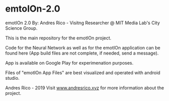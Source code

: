 # emtoIOn-2.0

emotIOn 2.0
By: Andres Rico - Visitng Researcher @ MIT Media Lab's City Science Group.

This is the main repository for the emotIOn project. 

Code for the Neural Network as well as for the emotIOn application can be found here (App build files are not complete, if needed, send a message).

App is available on Google Play for experimenation purposes. 

Files of "emotIOn App Files" are best visualized and operated with android studio. 

Andres Rico - 2019
Visit www.andresrico.xyz for more information about the project. 
